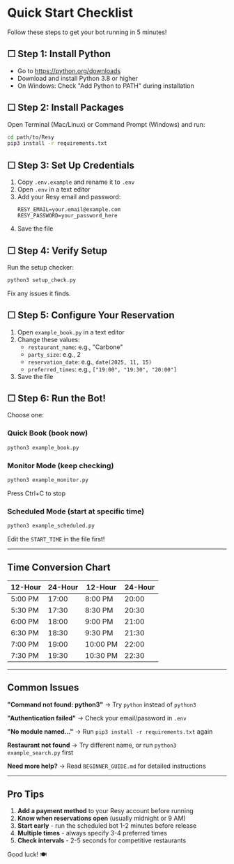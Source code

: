 # Quick Start Checklist

Follow these steps to get your bot running in 5 minutes!

## ☐ Step 1: Install Python
- Go to https://python.org/downloads
- Download and install Python 3.8 or higher
- On Windows: Check "Add Python to PATH" during installation

## ☐ Step 2: Install Packages
Open Terminal (Mac/Linux) or Command Prompt (Windows) and run:
```bash
cd path/to/Resy
pip3 install -r requirements.txt
```

## ☐ Step 3: Set Up Credentials
1. Copy `.env.example` and rename it to `.env`
2. Open `.env` in a text editor
3. Add your Resy email and password:
   ```
   RESY_EMAIL=your.email@example.com
   RESY_PASSWORD=your_password_here
   ```
4. Save the file

## ☐ Step 4: Verify Setup
Run the setup checker:
```bash
python3 setup_check.py
```
Fix any issues it finds.

## ☐ Step 5: Configure Your Reservation
1. Open `example_book.py` in a text editor
2. Change these values:
   - `restaurant_name`: e.g., "Carbone"
   - `party_size`: e.g., 2
   - `reservation_date`: e.g., `date(2025, 11, 15)`
   - `preferred_times`: e.g., `["19:00", "19:30", "20:00"]`
3. Save the file

## ☐ Step 6: Run the Bot!

Choose one:

### Quick Book (book now)
```bash
python3 example_book.py
```

### Monitor Mode (keep checking)
```bash
python3 example_monitor.py
```
Press Ctrl+C to stop

### Scheduled Mode (start at specific time)
```bash
python3 example_scheduled.py
```
Edit the `START_TIME` in the file first!

---

## Time Conversion Chart

| 12-Hour | 24-Hour | 12-Hour | 24-Hour |
|---------|---------|---------|---------|
| 5:00 PM | 17:00   | 8:00 PM | 20:00   |
| 5:30 PM | 17:30   | 8:30 PM | 20:30   |
| 6:00 PM | 18:00   | 9:00 PM | 21:00   |
| 6:30 PM | 18:30   | 9:30 PM | 21:30   |
| 7:00 PM | 19:00   | 10:00 PM| 22:00   |
| 7:30 PM | 19:30   | 10:30 PM| 22:30   |

---

## Common Issues

**"Command not found: python3"**
→ Try `python` instead of `python3`

**"Authentication failed"**
→ Check your email/password in `.env`

**"No module named..."**
→ Run `pip3 install -r requirements.txt` again

**Restaurant not found**
→ Try different name, or run `python3 example_search.py` first

**Need more help?**
→ Read `BEGINNER_GUIDE.md` for detailed instructions

---

## Pro Tips

1. **Add a payment method** to your Resy account before running
2. **Know when reservations open** (usually midnight or 9 AM)
3. **Start early** - run the scheduled bot 1-2 minutes before release
4. **Multiple times** - always specify 3-4 preferred times
5. **Check intervals** - 2-5 seconds for competitive restaurants

Good luck! 🍽️
